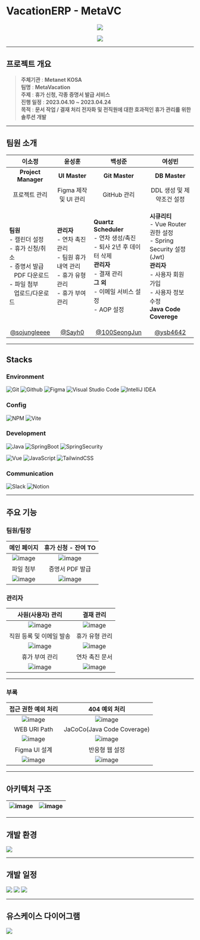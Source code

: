 # VacationERP - MetaVC

<p align="center">
  <img src="https://user-images.githubusercontent.com/84393930/236721677-c71c0bd1-5a94-46b7-91ab-fb5fbaf4f2d1.JPG">
</p>
<p align="center">
  <a href="https://hits.seeyoufarm.com"><img src="https://hits.seeyoufarm.com/api/count/incr/badge.svg?url=https%3A%2F%2Fgithub.com%2FVacationERP%2FFrontend&count_bg=%233B82F6&title_bg=%23A2A1A1&icon=cliqz.svg&icon_color=%23E7E7E7&title=hits&edge_flat=true"/></a>
</p>

---

## 프로젝트 개요

> **주체기관** : **Metanet KOSA**  
> **팀명** : **MetaVacation**  
> **주제** : **휴가 신청, 각종 증명서 발급 서비스**  
> **진행 일정** : **2023.04.10 ~ 2023.04.24**  
> **목적** : **문서 작업 / 결재 처리 전자화 및 전직원에 대한 효과적인 휴가 관리를 위한 솔루션 개발**

---

## 팀원 소개

|이소정|윤성훈|백성준|여성빈|
|:---:|:---:|:---:|:---:|
|**Project Manager**|**UI Master**|**Git Master**|**DB Master**|
|프로젝트 관리|Figma 제작 및 UI 관리|GitHub 관리|DDL 생성 및 제약조건 설정|
|<p align="left">**팀원**<br>- 캘린더 설정<br>- 휴가 신청/취소<br>- 증명서 발급<br>&nbsp;&nbsp; PDF 다운로드<br>- 파일 첨부<br>&nbsp;&nbsp; 업로드/다운로드</p>|<p align="left">**관리자**<br>- 연차 촉진 관리<br>- 팀원 휴가 내역 관리<br>- 휴가 유형 관리<br>- 휴가 부여 관리</p>|<p align="left">**Quartz Scheduler**<br>- 연차 생성/촉진<br>- 퇴사 2년 후 데이터 삭제<br>**관리자**<br>- 결재 관리<br>**그 외**<br>- 이메일 서비스 설정<br>- AOP 설정</p>|<p align="left">**시큐리티**<br>- Vue Router 권한 설정<br>- Spring Security 설정(Jwt)<br>**관리자**<br>- 사용자 회원 가입<br>- 사용자 정보 수정<br>**Java Code Coverege**</p>|
|[@sojungleeee](https://github.com/sojungleee)|[@Sayh0](https://github.com/Sayh0)|[@100SeongJun](https://github.com/100SeongJun)|[@ysb4642](https://github.com/ysb4642)|

---

## Stacks

### Environment
![Git](https://img.shields.io/badge/Git-F05032?style=for-the-badge&logo=Git&logoColor=white)
![Github](https://img.shields.io/badge/GitHub-181717?style=for-the-badge&logo=GitHub&logoColor=white)
![Figma](https://img.shields.io/badge/figma-%23F24E1E.svg?style=for-the-badge&logo=figma&logoColor=white)
![Visual Studio Code](https://img.shields.io/badge/Visual%20Studio%20Code-007ACC?style=for-the-badge&logo=Visual%20Studio%20Code&logoColor=white)
![IntelliJ IDEA](https://img.shields.io/badge/IntelliJIDEA-000000.svg?style=for-the-badge&logo=intellij-idea&logoColor=white)


### Config
![NPM](https://img.shields.io/badge/NPM-%23CB3837.svg?style=for-the-badge&logo=npm&logoColor=white)
![Vite](https://img.shields.io/badge/vite-%23646CFF.svg?style=for-the-badge&logo=vite&logoColor=white)


### Development
![Java](https://img.shields.io/badge/java-%23ED8B00.svg?style=for-the-badge&logo=openjdk&logoColor=white)
![SpringBoot](https://img.shields.io/badge/SpringBoot-6DB33F?style=for-the-badge&logo=Spring&logoColor=white)
![SpringSecurity](https://img.shields.io/badge/Spring%20Security-6DB33F?style=for-the-badge&logo=springsecurity&logoColor=white)

![Vue](https://img.shields.io/badge/Vue.js-35495E?style=for-the-badge&logo=vuedotjs&logoColor=4FC08D)
![JavaScript](https://img.shields.io/badge/JavaScript-F7DF1E?style=for-the-badge&logo=Javascript&logoColor=white)
![TailwindCSS](https://img.shields.io/badge/tailwindcss-%2338B2AC.svg?style=for-the-badge&logo=tailwind-css&logoColor=white)


### Communication
![Slack](https://img.shields.io/badge/Slack-4A154B?style=for-the-badge&logo=Slack&logoColor=white)
![Notion](https://img.shields.io/badge/Notion-000000?style=for-the-badge&logo=Notion&logoColor=white)

---

## 주요 기능

### 팀원/팀장
| 메인 페이지  |  휴가 신청 - 잔여 TO  |
| :---: | :---: |
| ![image](https://github.com/VacationERP/Frontend/assets/84393930/53ef474d-b67f-430e-9001-27048ca37871) | ![image](https://github.com/VacationERP/Frontend/assets/84393930/9631f9b7-ebf5-4da8-aae1-902d808f474c) |  
| 파일 첨부   |  증명서 PDF 발급   |  
| ![image](https://github.com/VacationERP/Frontend/assets/84393930/fd87ca18-9ddd-4589-95a0-2cd4e2b31c1b)   |  ![image](https://github.com/VacationERP/Frontend/assets/84393930/a9cef66e-369f-4a40-b6af-815c168ccca4)     |


### 관리자
| 사원(사용자) 관리  |  결재 관리  |
| :---: | :---: |
| ![image](https://github.com/VacationERP/Frontend/assets/84393930/8ce0efe9-2528-4eea-9dd9-e9a33bc91975) | ![image](https://github.com/VacationERP/Frontend/assets/84393930/260bc6d7-61a1-4b48-8a0e-7626f242b63d) |
| 직원 등록 및 이메일 발송   |  휴가 유형 관리   |  
| ![image](https://github.com/VacationERP/Frontend/assets/84393930/754d26d5-2a49-4004-98dd-5db8d4492171)   |  ![image](https://github.com/VacationERP/Frontend/assets/84393930/eaa46cac-b96d-4d9a-9782-8c518f62461a)     |
| 휴가 부여 관리   |  연차 촉진 문서   |  
| ![image](https://github.com/VacationERP/Frontend/assets/84393930/8411af51-25a2-401e-8ca2-e919f3d99b27)   |  ![image](https://github.com/VacationERP/Frontend/assets/84393930/1ed996d5-47ee-4358-a6bf-01c38939c6c0)     |

---

### 부록
| 접근 권한 예외 처리 |  404 예외 처리  |
| :---: | :---: |
| ![image](https://github.com/VacationERP/Frontend/assets/84393930/c979c5fd-2eb6-4eaf-9b3c-74542b1b9d98) | ![image](https://github.com/VacationERP/Frontend/assets/84393930/e9b1750d-30b6-4eed-9cb1-a9a415b33fde) |
| WEB URI Path  |  JaCoCo(Java Code Coverage)   |  
| ![image](https://github.com/VacationERP/Frontend/assets/84393930/2447874f-5d64-4325-a897-178db8eac846)   |  ![image](https://github.com/VacationERP/Frontend/assets/84393930/84a34f5a-e85a-46d9-940e-27a59b7deb10)     |
| Figma UI 설계   |  반응형 웹 설정   |  
| ![image](https://github.com/VacationERP/Frontend/assets/84393930/6b7739ab-5b79-4b93-8380-df4649b8433a)   |  ![image](https://github.com/VacationERP/Frontend/assets/84393930/c51a373d-a75d-40c3-91fa-24a5176768f6)     |

---

## 아키텍처 구조
| ![image](https://github.com/VacationERP/Backend/assets/84393930/12fae7fc-543b-4c41-83ec-9152ad3d36fb) | ![image](https://github.com/VacationERP/Frontend/assets/84393930/5d070b2e-e0ca-4a51-8b1d-7333615af4fc) |
| :---: | :---: |

---

## 개발 환경
<img src="https://github.com/VacationERP/Backend/assets/84393930/d231967f-1fab-42e2-ba1e-ed45ee192ee0">

---

## 개발 일정
<img src="https://github.com/VacationERP/Backend/assets/84393930/72cc0f41-c44a-4831-b65d-5e590d11796e">
<img src="https://github.com/VacationERP/Backend/assets/84393930/50426dc2-d3f0-47b3-957b-144984e7edfd">
<img src="https://github.com/VacationERP/Backend/assets/84393930/bcc71fdf-498b-45ae-a3b9-fe2a6a02a936">

---

## 유스케이스 다이어그램

<img src="https://github.com/VacationERP/Backend/assets/84393930/1c89667b-21a1-4974-82d6-a08689fc46f3">
